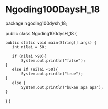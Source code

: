 # Ngoding100DaysH_18

package ngoding100dysh_18;


public class Ngoding100dysH_18 {

   
    public static void main(String[] args) {
       int nilai = 50;
       
       if (nilai >90){
           System.out.println("false");
    }
       else if (nilai <50){
           System.out.println("true");
    }
       else {
           System.out.println("bukan apa apa");
    }
   }
}
    


